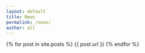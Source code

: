 ```yaml
---
layout: default
title: News
permalink: /news/
author: all
---
```


{% for post in site.posts %}
  {{ post.url }}
{% endfor %}
